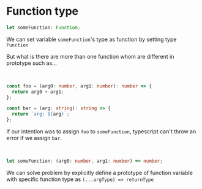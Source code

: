 # Function type

```ts
let someFunction: Function;
```

We can set variable `someFunction`'s type as function by setting type `Function`

But what is there are more than one function whom are different in prototype such as...

<br/>

```ts
const foo = (arg0: number, arg1: number): number => {
  return arg0 + arg1;
};

const bar = (arg: string): string => {
  return `arg: ${arg}`;
};
```

If our intention was to assign `foo` to `someFunction`, typescript can't throw an error if we assign `bar`.

<br/>
   
``` ts
let someFunction: (arg0: number, arg1: number) => number;
```
We can solve problem by explicitly define a prototype of function variable with specific function type as `(...argType) => returnType`
